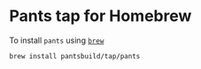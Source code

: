 Pants tap for Homebrew
======================

To install `pants` using [`brew`](https://brew.sh/)

    brew install pantsbuild/tap/pants

